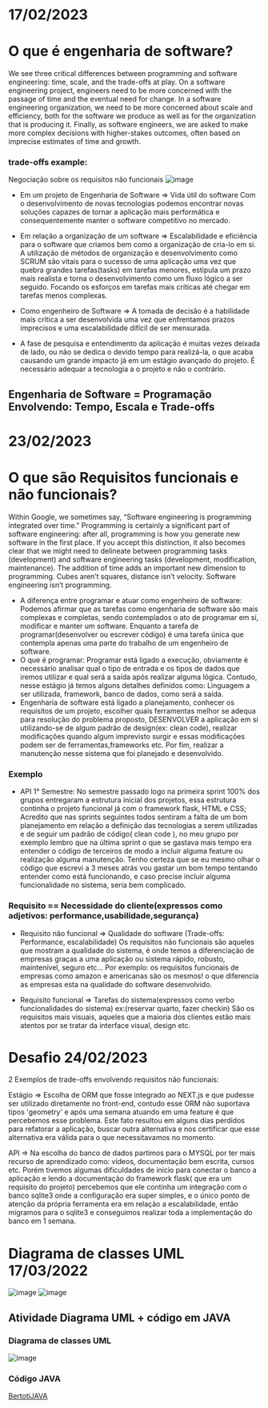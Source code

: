 # 17/02/2023

# O que é engenharia de software?

We see three critical differences between programming and software engineering: time, scale, and the trade-offs at play. On a software engineering project, engineers need to be more concerned with the passage of time and the eventual need for change. In a software engineering organization, we need to be more concerned about scale and efficiency, both for the software we produce as well as for the organization that is producing it. Finally, as software engineers, we are asked to make more complex decisions with higher-stakes outcomes, often based on imprecise estimates of time and growth.

### trade-offs example:
Negociação sobre os requisitos não funcionais
![image](https://user-images.githubusercontent.com/53665466/219641873-bfff00ec-ab38-4840-87fb-39fa1f1bd62c.png)


- Em um projeto de Engenharia de Software => Vida útil do software
  Com o desenvolvimento de novas tecnologias podemos encontrar novas soluções capazes de tornar a aplicação mais performática e consequentemente manter o software competitivo no mercado.

- Em relação a organização de um software => Escalabilidade e eficiência para o software que criamos bem como a organização de cria-lo em si.
  A utilização de métodos de organização e desenvolvimento como SCRUM são vitais para o sucesso de uma aplicação uma vez que quebra grandes tarefas(tasks) em tarefas menores, estipula um prazo mais realista e torna o desenvolvimento como um fluxo lógico a ser seguido. Focando os esforços em tarefas mais críticas até chegar em tarefas menos complexas.

- Como engenheiro de Software => A tomada de decisão é a habilidade mais crítica a ser desenvolvida uma vez que enfrentamos prazos imprecisos e uma escalabilidade difícil de ser mensurada.

- A fase de pesquisa e entendimento da aplicação é muitas vezes deixada de lado, ou não se dedica o devido tempo para realizá-la, o que acaba causando um grande impacto já em um estágio avançado do projeto.
É necessário adequar a tecnologia a o projeto e não o contrário.

## Engenharia de Software = Programação Envolvendo: Tempo, Escala e Trade-offs 
# 23/02/2023

# O que são Requisitos funcionais e não funcionais? 

Within Google, we sometimes say, “Software engineering is programming integrated over time.” Programming  is certainly a significant part of software engineering: after all, programming is how you generate new software in the first place. If you accept this distinction, it also becomes clear that we might need to delineate between programming tasks (development) and software engineering tasks (development, modification, maintenance). The addition of time adds an important new dimension to programming. Cubes aren’t squares, distance isn’t velocity. Software engineering isn’t programming.

 - A diferença entre programar e atuar como engenheiro de software:
  Podemos afirmar que as tarefas como engenharia de software são mais complexas e completas, sendo contemplados o ato de programar em si, modificar e manter um software. Enquanto a tarefa de programar(desenvolver ou escrever código) é uma tarefa única que contempla apenas uma parte do trabalho de um engenheiro de software. 
 - O que é programar:
  Programar está ligado a execução, obviamente é necessário analisar qual o tipo de entrada e os tipos de dados que iremos utilizar e qual será a saída após realizar alguma lógica. Contudo, nesse estágio já temos alguns detalhes definidos como: Linguagem a ser utilizada, framework, banco de dados, como será a saída.
  - Engenharia de software está ligado a planejamento, conhecer os requisitos de um projeto, escolher quais ferramentas melhor se adequa para resolução do problema proposto, DESENVOLVER a aplicação em si utilizando-se de algum padrão de design(ex: clean code), realizar modificações quando algum imprevisto surgir e essas modificações podem ser de ferramentas,frameworks etc. Por fim, realizar a manutenção nesse sistema que foi planejado e desenvolvido.
  ### Exemplo
  - API 1° Semestre:
   No semestre passado logo na primeira sprint 100% dos grupos entregaram a estrutura inicial dos projetos, essa estrutura continha o projeto funcional já com o framework flask, HTML e CSS;
   Acredito que nas sprints seguintes todos sentiram a falta de um bom planejamento em relação a definição das tecnologias a serem utilizadas e de  seguir um padrão de código( clean code ), no meu grupo por exemplo lembro que na última sprint o que se gastava mais tempo era entender o código de terceiros de modo a incluir alguma feature ou realização alguma manutenção.
   Tenho certeza que se eu mesmo olhar o código que escrevi a 3 meses atrás vou gastar um bom tempo tentando entender como está funcionando, e caso precise incluir alguma funcionalidade no sistema, seria bem complicado.

### Requisito == Necessidade do cliente(expressos como adjetivos: performance,usabilidade,segurança)
 - Requisito não funcional => Qualidade do software (Trade-offs: Performance, escalabilidade)
  Os requisitos não funcionais são aqueles que mostram a qualidade do sistema, é onde temos a diferenciação de empresas graças a uma aplicação ou sistema rápido, robusto, maintenível, seguro etc... Por exemplo: os requisitos funcionais de empresas como amazon e americanas são os mesmos! o que diferencia as empresas esta na qualidade do software desenvolvido. 
  
 - Requisito funcional => Tarefas do sistema(expressos como verbo funcionalidades do sistema) ex:(reservar quarto, fazer checkin)
 São os requisitos mais visuais, aqueles que a maioria dos clientes estão mais atentos por se tratar da interface visual, design etc.
 
# Desafio 24/02/2023
2 Exemplos de trade-offs envolvendo requisitos não funcionais:

Estágio => Escolha de ORM que fosse integrado ao NEXT.js e que pudesse ser utilizado diretamente no front-end, contudo esse ORM não suportava tipos 'geometry' e após uma semana atuando em uma feature é que percebemos esse problema. Este fato resultou em alguns dias perdidos para refatorar a aplicação, buscar outra alternativa e nos certificar que esse alternativa era válida para o que necessitavamos no momento.

API => Na escolha do banco de dados partimos para o MYSQL por ter mais recurso de aprendizado como: vídeos, documentação bem escrita, cursos etc.
Porém tivemos algumas dificuldades de inicio para conectar o banco a aplicação e lendo a documentação do framework flask( que era um requisito do projeto) percebemos que ele continha um integração com o banco sqlite3 onde a configuração era super simples, e o único ponto de atenção da própria ferramenta era em relação a escalabilidade, então migramos para o sqlite3 e conseguimos realizar toda a implementação do banco em 1 semana.
 
 # Diagrama de classes UML 17/03/2022
 ![image](https://user-images.githubusercontent.com/53665466/225961742-3475d2c5-e8e8-4b74-8105-dcf825de6793.png)
 ![image](https://user-images.githubusercontent.com/53665466/225961914-e7a010fb-f773-464f-8081-07df848427ab.png)

 ## Atividade Diagrama UML + código em JAVA
 ### Diagrama de classes UML
 ![image](https://github.com/itsmorais/bertoti/assets/53665466/ab768c60-4159-4073-80f9-2ef26dc58890)
### Código JAVA
[BertotiJAVA](https://github.com/itsmorais/bertoti/tree/main/EngenhariaDeSoftware/bertotiUML/src)


